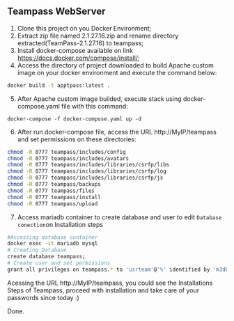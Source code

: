 ## Teampass WebServer

1. Clone this project on you Docker Environment;
2. Extract zip file named 2.1.27.16.zip  and rename directory extracted(TeamPass-2.1.27.16) to teampass;
3. Install docker-compose available on link https://docs.docker.com/compose/install/;
4. Access the directory of project downloaded to build Apache custom image on your docker environment and execute the command below:
```sh
docker build -t apptpass:latest .
```
5. After Apache custom image builded, execute stack using docker-compose.yaml file with this command:
```
docker-compose -f docker-compose.yaml up -d
```
6. After run docker-compose file, access the URL http://MyIP/teampass and set permissions on these directories:

```sh
chmod -R 0777 teampass/includes/config
chmod -R 0777 teampass/includes/avatars
chmod -R 0777 teampass/includes/libraries/csrfp/libs
chmod -R 0777 teampass/includes/libraries/csrfp/log
chmod -R 0777 teampass/includes/libraries/csrfp/js
chmod -R 0777 teampass/backups
chmod -R 0777 teampass/files
chmod -R 0777 teampass/install
chmod -R 0777 teampass/upload
```

7. Access mariadb container to create database and user to edit ```Database conection```on Installation steps

```sh
#Accessing database container
docker exec -it mariadb mysql
# Creating Database
create database teampass;
# Create user and set permissions
grant all privileges on teampass.* to 'usrteam'@'%' identified by 'm3dRwvE7d9VQxxTV';

```


Acessing the URL http://MyIP/teampass, you could see the Installations Steps of Teampass, proceed with installation and take care of your passwords since today :)


Done.
